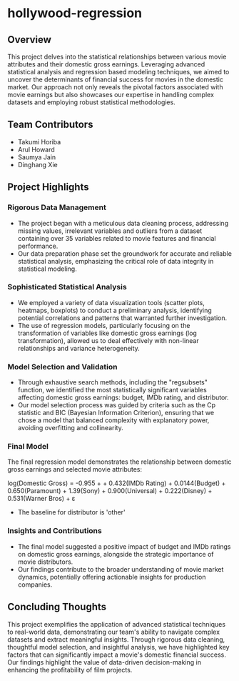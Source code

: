 # hollywood-regression

## Overview

This project delves into the statistical relationships between various movie attributes and their domestic gross earnings. Leveraging advanced statistical analysis and regression based modeling techniques, we aimed to uncover the determinants of financial success for movies in the domestic market. Our approach not only reveals the pivotal factors associated with movie earnings but also showcases our expertise in handling complex datasets and employing robust statistical methodologies.

## Team Contributors

- Takumi Horiba
- Arul Howard
- Saumya Jain
- Dinghang Xie

## Project Highlights

### Rigorous Data Management
- The project began with a meticulous data cleaning process, addressing missing values, irrelevant variables and outliers from a dataset containing over 35 variables related to movie features and financial performance.
- Our data preparation phase set the groundwork for accurate and reliable statistical analysis, emphasizing the critical role of data integrity in statistical modeling.

### Sophisticated Statistical Analysis
- We employed a variety of data visualization tools (scatter plots, heatmaps, boxplots) to conduct a preliminary analysis, identifying potential correlations and patterns that warranted further investigation.
- The use of regression models, particularly focusing on the transformation of variables like domestic gross earnings (log transformation), allowed us to deal effectively with non-linear relationships and variance heterogeneity.

### Model Selection and Validation
- Through exhaustive search methods, including the "regsubsets" function, we identified the most statistically significant variables affecting domestic gross earnings: budget, IMDb rating, and distributor.
- Our model selection process was guided by criteria such as the Cp statistic and BIC (Bayesian Information Criterion), ensuring that we chose a model that balanced complexity with explanatory power, avoiding overfitting and collinearity.

### Final Model
The final regression model demonstrates the relationship between domestic gross earnings and selected movie attributes:

log(Domestic Gross) = -0.955 + + 0.432(IMDb Rating) + 0.0144(Budget) + 0.650(Paramount) + 1.39(Sony) + 0.900(Universal) + 0.222(Disney) + 0.531(Warner Bros) + ε

- The baseline for distributor is 'other'

### Insights and Contributions
- The final model suggested a positive impact of budget and IMDb ratings on domestic gross earnings, alongside the strategic importance of movie distributors.
- Our findings contribute to the broader understanding of movie market dynamics, potentially offering actionable insights for production companies.

## Concluding Thoughts

This project exemplifies the application of advanced statistical techniques to real-world data, demonstrating our team's ability to navigate complex datasets and extract meaningful insights. Through rigorous data cleaning, thoughtful model selection, and insightful analysis, we have highlighted key factors that can significantly impact a movie's domestic financial success. Our findings highlight the value of data-driven decision-making in enhancing the profitability of film projects.






